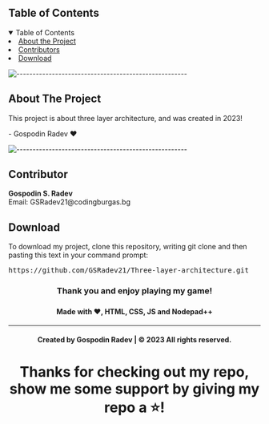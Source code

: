 <!-- TABLE OF CONTENTS -->
<h2 id="table-of-contents">Table of Contents</h2>
    
<details open="open">
    <summary>Table of Contents</summary>
    <li><a href="#about-the-project"> About the Project</a></li>
    <li><a href="#contributors">   Contributors</a></li>
    <li><a href="#download">    Download</a></li>
</details>
    
![-----------------------------------------------------](https://raw.githubusercontent.com/andreasbm/readme/master/assets/lines/rainbow.png)
    
<!-- ABOUT THE PROJECT -->
<h2 id="about-the-project">About The Project</h2>
<p>This project is about three layer architecture, and was created in 2023!</p>
<p> - Gospodin Radev ❤️</p>
    
    
   ![-----------------------------------------------------](https://raw.githubusercontent.com/andreasbm/readme/master/assets/lines/rainbow.png) 
     
<!-- CONTRIBUTOR -->
<h2 id="contributor">Contributor</h2>
    
<p>   
<b>Gospodin S. Radev </b> <br>
Email: <a>GSRadev21@codingburgas.bg</a> <br>
</p>
    
<h2 id="download">Download</h2>
    
<p>To download my project, clone this repository, writing git clone and then pasting this text in your command prompt:</p>
    
<pre>https://github.com/GSRadev21/Three-layer-architecture.git</pre>
    
<h3 align="center"> Thank you and enjoy playing my game! <h3>
<h4 align="center"> Made with ❤️, HTML, CSS, JS and Nodepad++ </h4>
<hr>
<h4 align="center"> Created by Gospodin Radev | &copy 2023 All rights reserved.</h4>
<h1 align="center">Thanks for checking out my repo, show me some support by giving my repo a ⭐️!</h1>
